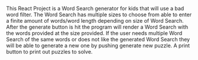 This React Project is a Word Search generator for kids that will use a bad word filter. The Word Search has multiple sizes to choose from
able to enter a finite amount of words/word length depending on size of Word Search. After the generate button is hit the program will render a Word Search
with the words provided at the size provided. If the user needs multiple Word Search of the same words or does not like the generated Word Search they will be able
to generate a new one by pushing generate new puzzle. A print button to print out puzzles to solve.
